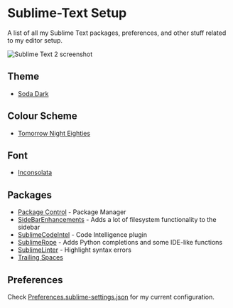 Sublime-Text Setup
==================

A list of all my Sublime Text packages, preferences, and other stuff related to my editor setup.

![Sublime Text 2 screenshot](https://raw.github.com/jvrplmlmn/sublime-text/master/screenshot.png)

Theme
-----
* [Soda Dark](https://github.com/buymeasoda/soda-theme/)

Colour Scheme
-------------
* [Tomorrow Night Eighties](https://github.com/chriskempson/tomorrow-theme/blob/master/textmate/Tomorrow-Night-Eighties.tmTheme)

Font
----
* [Inconsolata](http://www.levien.com/type/myfonts/inconsolata.html)

Packages
--------

* [Package Control](http://wbond.net/sublime_packages/package_control) - Package Manager
* [SideBarEnhancements](https://github.com/titoBouzout/SideBarEnhancements) - Adds a lot of filesystem functionality to the sidebar
* [SublimeCodeIntel](https://github.com/Kronuz/SublimeCodeIntel) - Code Intelligence plugin
* [SublimeRope](https://github.com/JulianEberius/SublimeRope) - Adds Python completions and some IDE-like functions
* [SublimeLinter](https://github.com/SublimeLinter/SublimeLinter) - Highlight syntax errors
* [Trailing Spaces](https://github.com/SublimeText/TrailingSpaces)

Preferences
-----------

Check [Preferences.sublime-settings.json](Preferences.sublime-settings.json) for my current configuration.